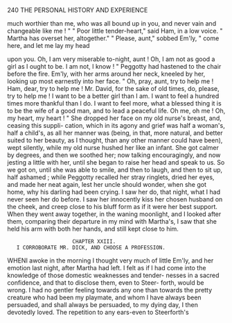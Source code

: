 240           THE PERSONAL HISTORY AND EXPERIENCE

much worthier than me, who was all bound up in you, and never vain
and changeable like me ! "
   " Poor little tender-heart," said Ham, in a low voice. " Martha has
overset her, altogether."
   " Please, aunt," sobbed Em'ly, " come here, and let me lay my head

upon you. Oh, I am very miserable to-night, aunt ! Oh, I am not as
good a girl as I ought to be. I am not, I know ! "
   Peggotty had hastened to the chair before the fire. Em'ly, with her
arms around her neck, kneeled by her, looking up most earnestly into her
face.
   " Oh, pray, aunt, try to help me !    Ham, dear, try to help me ! Mr.
David, for the sake of old times, do, please, try to help me ! I want to be
a better girl than I am. I want to feel a hundred times more thankful
than I do. I want to feel more, what a blessed thing it is to be the wife
of a good man, and to lead a peaceful life. Oh me, oh me ! Oh, my
heart, my heart ! "
   She dropped her face on my old nurse's breast, and, ceasing this suppli-
cation, which in its agony and grief was half a woman's, half a child's, as
all her manner was (being, in that, more natural, and better suited to her
beauty, as I thought, than any other manner could have been), wept
silently, while my old nurse hushed her like an infant.
    She got calmer by degrees, and then we soothed her; now talking
encouragingly, and now jesting a little with her, until she began to raise
her head and speak to us. So we got on, until she was able to smile, and
then to laugh, and then to sit up, half ashamed ; while Peggotty recalled
her stray ringlets, dried her eyes, and made her neat again, lest her uncle
should wonder, when she got home, why his darling had been crying.
   I saw her do, that night, what I had never seen her do before. I saw
her innocently kiss her chosen husband on the cheek, and creep close to
his bluff form as if it were her best support. When they went away
together, in the waning moonlight, and I looked after them, comparing
their departure in my mind with Martha's, I saw that she held his arm
with both her hands, and still kept close to him.




                         CHAPTER XXIII.
       I CORROBORATE MR. DICK, AND CHOOSE A PROFESSION.

   WHENI awoke in the morning I thought very much of little Em'ly,
and her emotion last night, after Martha had left. I felt as if I
had come into the knowledge of those domestic weaknesses and tender-
nesses in a sacred confidence, and that to disclose them, even to Steer-
forth, would be wrong. I had no gentler feeling towards any one than
towards the pretty creature who had been my playmate, and whom I have
always been persuaded, and shall always be persuaded, to my dying day,
I then devotedly loved. The repetition to any ears-even to Steerforth's
